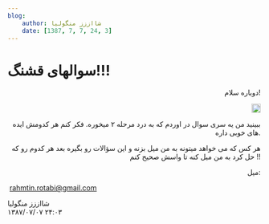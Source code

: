 ```yaml
---
blog:
    author: شااززز منگولیا
    date: [1387, 7, 7, 24, 3]
---
```

# سوالهاى قشنگ!!!

<div class="cnt">
<p align="right">دوباره سلام!</p>
<p align="right"><img height="18" src="http://blogfa.com/images/smileys/03.gif" width="18"/></p>
<p align="right">ببینید من یه سرى سوال در اوردم که به درد مرحله ۲ میخوره. فکر کنم هر کدومش ایده هاى خوبى داره.</p>
<p align="right">هر کس که مى خواهد میتونه به من میل بزنه و این سؤالات رو بگیره بعد هر کدوم رو که حل کرد به من میل کنه تا واسش صحیح کنم !!</p>
<p align="right">میل:</p><p> <a href="mailto:rahmtin.rotabi@gmail.com%D9%85%DB%8C%D9%84">rahmtin.rotabi@gmail.com</a></p>
</div>

<div class="blog-info">
    <div class="blog-author">شااززز منگولیا</div>
    <div class="blog-date">۱۳۸۷/۰۷/۰۷ ۲۴:۰۳</div>
</div>

